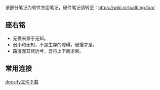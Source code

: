 该部分笔记为软件方面笔记，硬件笔记请转至：https://wiki.virtualbing.fun/

## 座右铭

* 无畏来源于无知。
* 弱小和无知，不是生存的障碍，傲慢才是。
* 路漫漫其修远兮，吾将上下而求索。

## 常用连接

[docsify文件下载](web/docsify/项目配置/文件下载/README.md)
